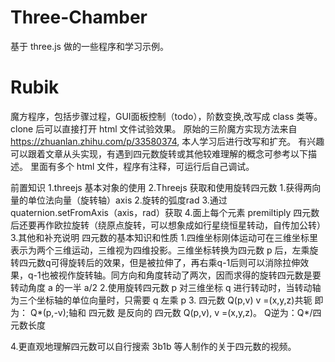 # Three-Chamber
基于 three.js 做的一些程序和学习示例。

# Rubik
魔方程序，包括步骤过程，GUI面板控制（todo），阶数变换,改写成 class 类等。clone 后可以直接打开 html 文件试验效果。
原始的三阶魔方实现方法来自 https://zhuanlan.zhihu.com/p/33580374, 本人学习后进行改写和扩充。
有兴趣可以跟着文章从头实现，有遇到四元数旋转或其他较难理解的概念可参考以下描述。
里面有多个 html 文件，程序有注释，可运行后自己调试。

前置知识
1.threejs 基本对象的使用
2.Threejs 获取和使用旋转四元数
    1.获得两向量的单位法向量（旋转轴）axis
    2.旋转的弧度rad
    3.通过 quaternion.setFromAxis（axis，rad）获取
    4.面上每个元素 premiltiply 四元数后还要再作欧拉旋转（绕原点旋转，可以想象成如行星绕恒星转动，自传加公转）
3.其他和补充说明
    四元数的基本知识和性质
        1.四维坐标刚体运动可在三维坐标里表示为两个三维运动，三维视为四维投影。三维坐标转换为四元数 p 后，左乘旋转四元数q可得旋转后的效果，但是被拉伸了，再右乘q-1后则可以消除拉伸效果，q-1也被视作旋转轴。同方向和角度转动了两次，因而求得的旋转四元数是要转动角度 a 的一半 a/2
        2.使用旋转四元数 p 对三维坐标 q 进行转动时，当转动轴为三个坐标轴的单位向量时，只需要 q 左乘 p
        3. 四元数   Q(p,v)   v =(x,y,z)共轭  即为： Q*(p,-v);轴和 四元数  是反向的
        四元数   Q(p,v),   v =(x,y,z)。 Q逆为：Q*/四元数长度
        
4.更直观地理解四元数可以自行搜索 3b1b 等人制作的关于四元数的视频。


